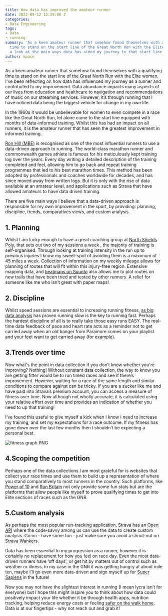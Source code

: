 ```yaml
---
title: How data has improved the amateur runner
date: 2022-09-12 12:29:00 Z
categories:
- Data Engineering
tags:
- Data
- running
summary: 'As a keen amateur runner that somehow found themselves with a qualifying
  time to stand on the start line of the Great North Run with the Elite women, I take
  a look at the main ways data has aided my journey to that start line. '
author: mpace
---
```


As a keen amateur runner that somehow found themselves with a qualifying time to stand on the start line of the Great North Run with the Elite women, I've been reflecting on how data has influenced my journey as a runner and contributed to my improvement. Data abundance impacts many aspects of our lives from education and healthcare to navigation and recommendations of music on our streaming services. However, it’s through running that I have noticed data being the biggest vehicle for change in my own life. 

In the 1960s it would be unbelievable for women to even compete in a race like the Great North Run, let alone come to the start line equipped with months of data-informed training. Whilst this has had an impact on all runners, it is the amateur runner that has seen the greatest improvement in informed training.

[Ron Hill (MBE)](https://en.wikipedia.org/wiki/Ron_Hill) is recognised as one of the most influential runners to use a data-driven approach to running. The world-class marathon runner and commonwealth games athlete is famous for his meticulously kept training log over the years. Every day writing a detailed description of the training completed and feel, allowing him to go back and repeat training programmes that led to his best marathon times. This method has been adopted by professionals and coaches worldwide for decades, and has since moved away from written logs. But it is only with the rise of data available at an amateur level, and applications such as Strava that have allowed amateurs to have data driven training. 

There are five main ways I believe that a data-driven approach is responsible for my own improvement in the sport, by providing: planning, discipline, trends, comparatives views, and custom analysis. 

## 1. Planning

Whilst I am lucky enough to have a great coaching group at [North Shields Poly](http://nspoly.org/), that sets out two of my sessions a week , the majority of training is self-organised. Through looking at training intensity in the run up to previous injuries I know my sweet-spot of avoiding them is a maximum of 45 miles a week. Collection of information on my weekly mileage allows for planning of routes that will fit within this injury-free region. Extensive mapping data, and [heatmaps on Suunto](https://www.suunto.com/en-gb/sports/News-Articles-container-page/keep-your-distance-with-heatmaps/) also allows me to plot routes on new trails that have been tried and tested by other runners. A relief for someone like me who isn’t great with paper maps! 

## 2. Discipline

Whilst speed sessions are essential to increasing running fitness, [as big data analysis](https://www.nature.com/articles/s41467-020-18737-6) has proven running slow is the key to running fast. Perhaps the hardest discipline of all is to really take those easy runs EASY. The real-time data feedback of pace and heart rate acts as a reminder not to get carried away when an old banger from Paramore comes on your playlist and your feet want to get carried away (for example). 

## 3.Trends over time

Now what's the point in data collection if you don’t know whether you're improving? Nothing! Without constant data collection, the way to know you are getting fitter would be to run timed races and see if there’s improvement. However, waiting for a race of the same length and similar conditions to compare against can be tricky. If you are a sucker like me and have paid into Strava’s premium account, you can access a measure of fitness over time. Now although not wholly accurate, it is calculated using your relative effort over time and provides an indication of whether you need to up that training! 

I’ve found this useful to give myself a kick when I know I need to increase my training, and set my expectations for a race outcome. If my fitness has gone down over the last few months then I shouldn’t be expecting a personal best. 

![fitness graph.PNG](/uploads/fitness%20graph.PNG)


## 4.Scoping the competition

Perhaps one of the data collections I am most grateful for is websites that collect your race times and  use them to build up a representation of where you stand comparatively to most runners in the country. Such platforms, like [Power of 10](https://www.thepowerof10.info/) and [Run Britain](https://www.runbritainrankings.com/) not only provide some fun stats but are the platforms that allow people like myself to prove qualifying times to get into Elite sections of races such as the GNR. 

## 5.Custom analysis

As perhaps the most popular run-tracking application, Strava has an [Open API](https://developers.strava.com/) where the code-savvy among us can use the data to create custom analysis. Go on - have some fun - just make sure you avoid a shout-out on [Strava Wankers](https://twitter.com/stravawankers?lang=en). 

Data has been essential to my progression as a runner, however it is certainly no replacement for how you feel on race day. Even the most data-driven runners have ‘off days', or get hit by matters out of control such as weather or illness. In my case in the GNR it was getting hungry at about mile ten, maybe I’ll go even more data-driven and sign myself up for [Super Sapiens](https://www.supersapiens.com/en-GB/)  in the future!  

Now you may not have the slightest interest in running (I mean lycra isn’t for everyone) but I hope this might inspire you to think about how data could positively impact your life whether it be through health apps, nutrition tracking, helping reduce energy costs or feeling [safer on the walk home](https://www.walksafe.io/). Data is at our fingertips - why not reach out and grab it! 
